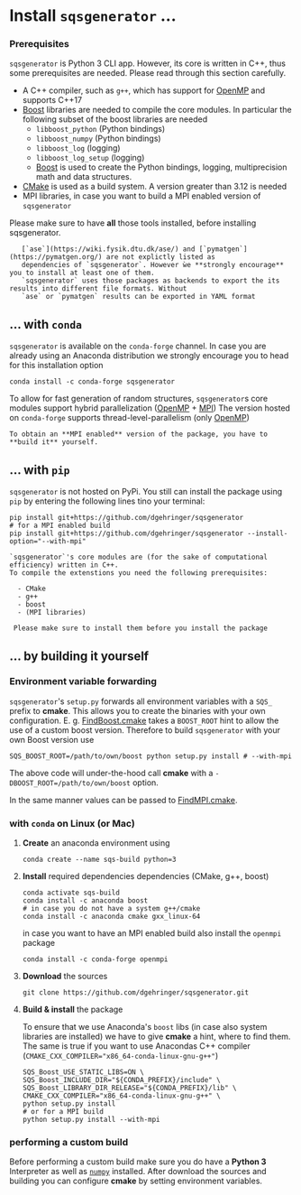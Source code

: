 
# Install `sqsgenerator` ...

### Prerequisites
 
`sqsgenerator` is Python 3 CLI app. However, its core is written in C++, thus some prerequisites are needed. Please read
through this section carefully.

  - A C++ compiler, such as `g++`, which has support for [OpenMP](https://www.openmp.org/) and supports C++17
  - [Boost](https://www.boost.org/) libraries are needed to compile the core modules. In particular the following subset of the boost libraries are needed
    - `libboost_python` (Python bindings)
    - `libboost_numpy` (Python bindings)
    - `libboost_log` (logging)
    - `libboost_log_setup` (logging)
    - [Boost](https://www.boost.org/) is used to create the Python bindings, logging, multiprecision math and data structures.
  - [CMake](https://cmake.org/) is used as a build system. A version greater than 3.12 is needed
  - MPI libraries, in case you want to build a MPI enabled version of `sqsgenerator`

Please make sure to have **all** those tools installed, before installing sqsgenerator.

```{note}
   [`ase`](https://wiki.fysik.dtu.dk/ase/) and [`pymatgen`](https://pymatgen.org/) are not explictly listed as
   dependencies of `sqsgenerator`. However ẁe **strongly encourage** you to install at least one of them.
   `sqsgenerator` uses those packages as backends to export the its results into different file formats. Without
   `ase` or `pymatgen` results can be exported in YAML format
```

## ... with `conda`

`sqsgenerator` is available on the `conda-forge` channel. In case you are already using an Anaconda distribution we 
strongly encourage you to head for this installation option

```{code-block} bash
conda install -c conda-forge sqsgenerator
```

To allow for fast generation of random structures, `sqsgenerator`s core modules support hybrid parallelization ([OpenMP](https://www.openmp.org) + [MPI](https://www.mpi-forum.org/))
The version hosted on `conda-forge` supports thread-level-parallelism (only [OpenMP](https://www.openmp.org))

```{note}
To obtain an **MPI enabled** version of the package, you have to **build it** yourself.
```


## ... with `pip`

`sqsgenerator` is not hosted on PyPi. You still can install the package using `pip` by entering the following lines 
tino your terminal:

```{code-block} bash
pip install git+https://github.com/dgehringer/sqsgenerator
# for a MPI enabled build
pip install git+https://github.com/dgehringer/sqsgenerator --install-option="--with-mpi"
```

```{note} 
`sqsgenerator`'s core modules are (for the sake of computational efficiency) written in C++. 
To compile the extenstions you need the following prerequisites:

  - CMake
  - g++
  - boost
  - (MPI libraries)
  
 Please make sure to install them before you install the package
```

## ... by building it yourself

### Environment variable forwarding

`sqsgenerator`'s `setup.py` forwards all environment variables with a `SQS_` prefix to **cmake**.
This allows you to create the binaries with your own configuration.
E. g. [FindBoost.cmake](https://cmake.org/cmake/help/latest/module/FindBoost.html#hints) takes a `BOOST_ROOT` hint to allow
the use of a custom boost version. Therefore to build `sqsgenerator` with your own Boost version use 


   ```{code-block} bash
   SQS_BOOST_ROOT=/path/to/own/boost python setup.py install # --with-mpi
   ```

The above code will under-the-hood call **cmake** with a `-DBOOST_ROOT=/path/to/own/boost` option.

In the same manner values can be passed to [FindMPI.cmake](https://cmake.org/cmake/help/latest/module/FindMPI.html).

### with `conda` on Linux (or  Mac)

1. **Create** an anaconda environment using

    ```{code-block} bash
    conda create --name sqs-build python=3
    ```

2. **Install** required dependencies dependencies (CMake, g++, boost)
    ```{code-block} bash
    conda activate sqs-build
    conda install -c anaconda boost
    # in case you do not have a system g++/cmake
    conda install -c anaconda cmake gxx_linux-64 
    ```
    in case you want to have an MPI enabled build also install the `openmpi` package
    ```{code-block} bash
    conda install -c conda-forge openmpi
    ```

3. **Download** the sources

   ```{code-block} bash
   git clone https://github.com/dgehringer/sqsgenerator.git
   ```

4. **Build & install** the package<br>
    
    To ensure that we use Anaconda's `boost` libs (in case also system libraries are installed) we have to give 
    **cmake** a hint, where to find them. The same is true if you want to use Anacondas C++ compiler (`CMAKE_CXX_COMPILER="x86_64-conda-linux-gnu-g++"`)

    ```{code-block} bash
    SQS_Boost_USE_STATIC_LIBS=ON \
    SQS_Boost_INCLUDE_DIR="${CONDA_PREFIX}/include" \
    SQS_Boost_LIBRARY_DIR_RELEASE="${CONDA_PREFIX}/lib" \
    CMAKE_CXX_COMPILER="x86_64-conda-linux-gnu-g++" \
    python setup.py install
    # or for a MPI build
    python setup.py install --with-mpi
    ```

### performing a custom build

Before performing a custom build make sure you do have a **Python 3** Interpreter as well as 
[`numpy`](https://numpy.org/) installed.
After download the sources and building you can configure **cmake** by setting environment variables.




